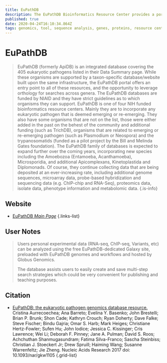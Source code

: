 ```yaml
---
title: EuPathDB
description: The EuPathDB Bioinformatics Resource Center provides a portal for accessing genomic-scale datasets associated with the diverse eukaryotic microbes.
published: true
date: 2020-04-24T16:10:34.864Z
tags: genomics, tool, sequence analysis, genes, proteins, resource center, database, eukaryotes, transcriptomics, prediction, proteomics, function
---
```


# EuPathDB

> EuPathDB (formerly ApiDB) is an integrated database covering the 405 eukaryotic pathogens listed in their Data Summary page.
While these organisms are supported by a taxon-specific database/website built upon the same infrastructure, the EuPathDB portal offers an entry point to all of these resources, and the opportunity to leverage orthology for searches across genera.
&NewLine;
The EuPathDB databases are funded by NIAID and they have strict guidelines as to which organisms they can support. EuPathDB is one of four NIH funded bioinformatics resource centers. Mainly they are to incorporate any eukaryotic pathogen that is deemed emerging or re-emerging. They also have some organisms that are not on the list, those were either added in the past on the behest of the community and additional funding (such as TrichDB), organisms that are related to emerging or re-emerging pathogen (such as Plasmodium or Neospora) and the trypanosomatids (funded as a pilot project by the Bill and Melinda Gates foundation).
&NewLine;
The EuPathDB family of databases is expected to expand further over the coming years, incorporating new species including the Amoebozoa (Entamoeba, Acanthamoeba), Microsporidia, and additional Apicomplexans, Kinetoplastida and Diplomonads. Of course, they continue collecting data that are being deposited at an ever-increasing rate, including additional genome sequences, microarray data, probe-based hybridization and sequencing data (e.g. ChIP-chip and RNA-Seq), proteomics data, isolate data, phenotype information and metabolomic data.
{.is-info}

## Website

- [EuPathDB *Main Page*](https://eupathdb.org/eupathdb/)
{.links-list}

## User Notes
> Users personal experimental data (RNA-seq, ChIP-seq, Variants, etc) can be analyzed using the free EuPathDB-dedicated Galaxy site, preloaded with EuPathDB genomes and workflows and hosted by Globus Genomics.
>
> The database assists users to easily create and save multi-step search strategies which could be very convenient for publishing and teaching purposes. 

## Citation

- [EuPathDB: the eukaryotic pathogen genomics database resource.](https://www.ncbi.nlm.nih.gov/pubmed/27903906) Cristina Aurrecoechea; Ana Barreto; Evelina Y. Basenko; John Brestelli; Brian P. Brunk; Shon Cade; Kathryn Crouch; Ryan Doherty; Dave Falke; Steve Fischer; Bindu Gajria; Omar S. Harb; Mark Heiges; Christiane Hertz-Fowler; Sufen Hu; John Iodice; Jessica C. Kissinger; Cris Lawrence; Wei Li; Deborah F. Pinney; Jane A. Pulman; David S. Roos; Achchuthan Shanmugasundram; Fatima Silva-Franco; Sascha Steinbiss; Christian J. Stoeckert Jr; Drew Spruill; Haiming Wang; Susanne Warrenfeltz; Jie Zheng. Nucleic Acids Research 2017 doi: 10.1093/nar/gkw1105
{.grid-list}
